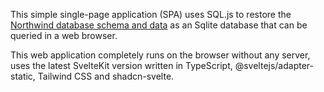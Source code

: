 This simple single-page application (SPA) uses SQL.js to restore the [Northwind database schema and data](https://gist.githubusercontent.com/leypascua/1472194945dd89a60e51e737aebceebc/raw/cf62fe58fe59c46bc6cdd27138edcc3d2f395ba4/northwind.sqlite.sql) as an Sqlite database that can be queried in a web browser. 

This web application completely runs on the browser without any server, uses the latest SvelteKit version written in TypeScript, @sveltejs/adapter-static, Tailwind CSS and shadcn-svelte.
